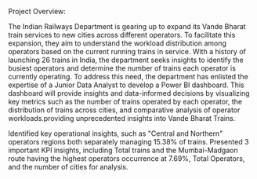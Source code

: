 Project Overview:

The Indian Railways Department is gearing up to expand its Vande Bharat train services to new cities across different operators. To facilitate this expansion, 
they aim to understand the workload distribution among operators based on the current running trains in service. With a history of launching 26 trains in India, 
the department seeks insights to identify the busiest operators and determine the number of trains each operator is currently operating. 
To address this need, the department has enlisted the expertise of a Junior Data Analyst to develop a Power BI dashboard. This dashboard will provide insights and
data-informed decisions by visualizing key metrics such as the number of trains operated by each operator, the distribution of trains across cities, and comparative analysis 
of operator workloads.providing unprecedented insights into Vande Bharat Trains.

Identified key operational insights, such as "Central and Northern" operators regions both separately managing 15.38% of trains.
Presented 3 important KPI insights, including Total trains and the Mumbai-Madgaon route having the highest operators occurrence at 7.69%, Total Operators, and the number of cities for analysis.
